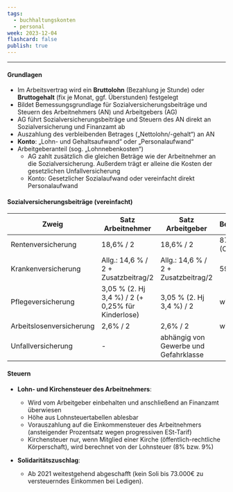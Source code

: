 ```yaml
---
tags:
  - buchhaltungskonten
  - personal
week: 2023-12-04
flashcard: false
publish: true
---
```

***
#### Grundlagen
- Im Arbeitsvertrag wird ein **Bruttolohn** (Bezahlung je Stunde) oder **Bruttogehalt** (fix je Monat, ggf. Überstunden) festgelegt
- Bildet Bemessungsgrundlage für Sozialversicherungsbeiträge und Steuern des Arbeitnehmers (AN) und Arbeitgebers (AG)
- AG führt Sozialversicherungsbeiträge und Steuern des AN direkt an Sozialversicherung und Finanzamt ab
- Auszahlung des verbleibenden Betrages („Nettolohn/-gehalt“) an AN
- **Konto**: „Lohn- und Gehaltsaufwand“ oder „Personalaufwand“
- Arbeitgeberanteil (sog. „Lohnnebenkosten“)
	- AG zahlt zusätzlich die gleichen Beträge wie der Arbeitnehmer an die Sozialversicherung. Außerdem trägt er alleine die Kosten der gesetzlichen Unfallversicherung
	- Konto: Gesetzlicher Sozialaufwand oder vereinfacht direkt Personalaufwand

#### Sozialversicherungsbeiträge (vereinfacht)

| Zweig                    | Satz Arbeitnehmer                                 | Satz Arbeitgeber                      | Beitragsbemessungsgrenze       |
| ------------------------ | ------------------------------------------------- | ------------------------------------- | ------------------------------ |
| Rentenversicherung       | 18,6% / 2                                         | 18,6% / 2                             | 87.600€ (West) / 85.200€ (Ost) |
| Krankenversicherung      | Allg.: 14,6 % / 2 + Zusatzbeitrag/2               | Allg.: 14,6 % / 2 + Zusatzbeitrag/2   | 59.850€                        |
| Pflegeversicherung       | 3,05 % (2. Hj 3,4 %) / 2 (+ 0,25% für Kinderlose) | 3,05 % (2. Hj 3,4 %) / 2              | wie Krankenversicherung        |
| Arbeitslosenversicherung | 2,6% / 2                                          | 2,6% / 2                              | wie Rentenversicherung         |
| Unfallversicherung       | -                                                 | abhängig von Gewerbe und Gefahrklasse |                                |

#### Steuern
- **Lohn- und Kirchensteuer des Arbeitnehmers**:
	- Wird vom Arbeitgeber einbehalten und anschließend an Finanzamt überwiesen
	- Höhe aus Lohnsteuertabellen ablesbar
	- Vorauszahlung auf die Einkommensteuer des Arbeitnehmers (ansteigender Prozentsatz wegen progressiven ESt-Tarif)
	- Kirchensteuer nur, wenn Mitglied einer Kirche (öffentlich-rechtliche Körperschaft), wird berechnet von der Lohnsteuer (8\% bzw. 9\%)

- **Solidaritätszuschlag**:
	- Ab 2021 weitestgehend abgeschafft (kein Soli bis $73.000 €$ zu versteuerndes Einkommen bei Ledigen).

